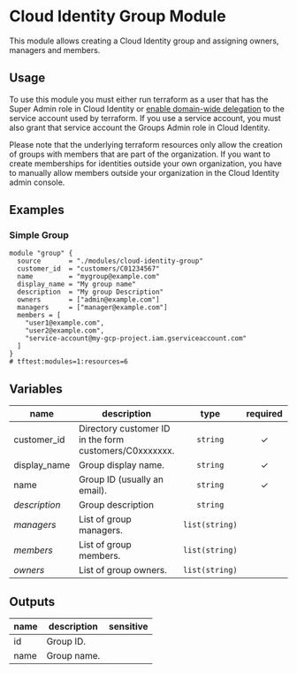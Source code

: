 # Cloud Identity Group Module

This module allows creating a Cloud Identity group and assigning owners, managers and members.

## Usage
To use this module you must either run terraform as a user that has the Super Admin role in Cloud Identity or [enable domain-wide delegation](https://developers.google.com/admin-sdk/directory/v1/guides/delegation) to the service account used by terraform. If you use a service account, you must also grant that service account the Groups Admin role in Cloud Identity.

Please note that the underlying terraform resources only allow the creation of groups with members that are part of the organization. If you want to create memberships for identities outside your own organization, you have to manually allow members outside your organization in the Cloud Identity admin console.

## Examples

### Simple Group
```hcl
module "group" {
  source       = "./modules/cloud-identity-group"
  customer_id  = "customers/C01234567"
  name         = "mygroup@example.com"
  display_name = "My group name"
  description  = "My group Description"
  owners       = ["admin@example.com"]
  managers     = ["manager@example.com"]
  members = [
    "user1@example.com",
    "user2@example.com",
    "service-account@my-gcp-project.iam.gserviceaccount.com"
  ]
}
# tftest:modules=1:resources=6
```

<!-- BEGIN TFDOC -->
## Variables

| name | description | type | required | default |
|---|---|:---: |:---:|:---:|
| customer_id | Directory customer ID in the form customers/C0xxxxxxx. | <code title="string&#10;validation &#123;&#10;condition     &#61; can&#40;regex&#40;&#34;&#94;customers&#47;C0&#91;a-z0-9&#93;&#123;7&#125;&#36;&#34;, var.customer_id&#41;&#41;&#10;error_message &#61; &#34;Customer ID must be in the form customers&#47;C0xxxxxxx.&#34;&#10;&#125;">string</code> | ✓ |  |
| display_name | Group display name. | <code title="">string</code> | ✓ |  |
| name | Group ID (usually an email). | <code title="">string</code> | ✓ |  |
| *description* | Group description | <code title="">string</code> |  | <code title="">null</code> |
| *managers* | List of group managers. | <code title="list&#40;string&#41;">list(string)</code> |  | <code title="">[]</code> |
| *members* | List of group members. | <code title="list&#40;string&#41;">list(string)</code> |  | <code title="">[]</code> |
| *owners* | List of group owners. | <code title="list&#40;string&#41;">list(string)</code> |  | <code title="">[]</code> |

## Outputs

| name | description | sensitive |
|---|---|:---:|
| id | Group ID. |  |
| name | Group name. |  |
<!-- END TFDOC -->
